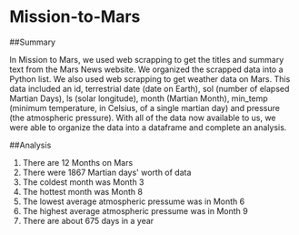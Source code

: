 # Mission-to-Mars

##Summary

In Mission to Mars, we used web scrapping to get the titles and summary text from the Mars News website. We organized the scrapped data into a Python list. We also used web scrapping to get weather data on Mars. This data included an id, terrestrial date (date on Earth), sol (number of elapsed Martian Days), ls (solar longitude), month (Martian Month), min_temp (minimum temperature, in Celsius, of a single martian day) and pressure (the atmospheric pressure). With all of the data now available to us, we were able to organize the data into a dataframe and complete an analysis.

##Analysis

1. There are 12 Months on Mars
2. There were 1867 Martian days' worth of data
3. The coldest month was Month 3
4. The hottest month was Month 8
5. The lowest average atmospheric pressume was in Month 6
6. The highest average atmospheric pressume was in Month 9
7. There are about 675 days in a year
